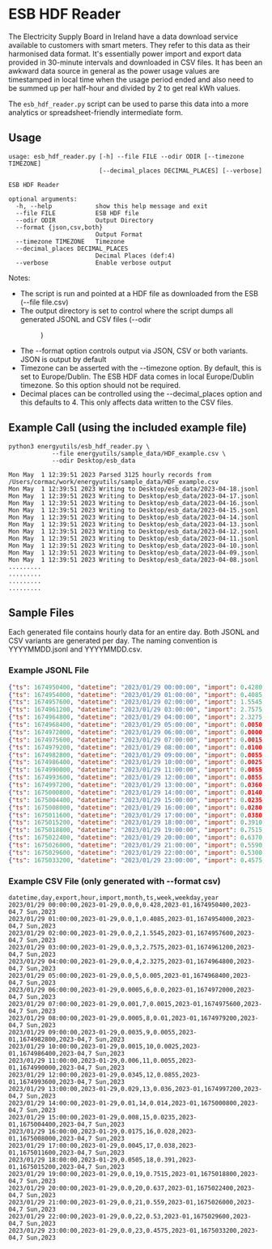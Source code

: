 # ESB HDF Reader

The Electricity Supply Board in Ireland have a data download service available to customers with smart meters. They refer to this data as their harmonised data format. It's essentially power import and export data provided in 30-minute intervals and downloaded in CSV files. It has been an awkward data source in general as the power usage values are timestamped in local time when the usage period ended and also need to be summed up per half-hour and divided by 2 to get real kWh values.

The ```esb_hdf_reader.py``` script can be used to parse this data into a more analytics or spreadsheet-friendly intermediate form. 

## Usage
```
usage: esb_hdf_reader.py [-h] --file FILE --odir ODIR [--timezone TIMEZONE]
                         [--decimal_places DECIMAL_PLACES] [--verbose]

ESB HDF Reader

optional arguments:
  -h, --help            show this help message and exit
  --file FILE           ESB HDF file
  --odir ODIR           Output Directory
  --format {json,csv,both}
                        Output Format
  --timezone TIMEZONE   Timezone
  --decimal_places DECIMAL_PLACES
                        Decimal Places (def:4)
  --verbose             Enable verbose output

```

Notes:
* The script is run and pointed at a HDF file as downloaded from the ESB (--file file.csv)
* The output directory is set to control where the script dumps all generated JSONL and CSV files (--odir <dir>)
* The --format option controls output via JSON, CSV or both variants. JSON is output by default
* Timezone can be asserted with the --timezone option. By default, this is set to Europe/Dublin. The ESB HDF data comes in local Europe/Dublin timezone. So this option should not be required.
* Decimal places can be controlled using the --decimal_places option and this defaults to 4. This only affects data written to the CSV files.


## Example Call (using the included example file)
```
python3 energyutils/esb_hdf_reader.py \
            --file energyutils/sample_data/HDF_example.csv \
            --odir Desktop/esb_data

Mon May  1 12:39:51 2023 Parsed 3125 hourly records from /Users/cormac/work/energyutils/sample_data/HDF_example.csv
Mon May  1 12:39:51 2023 Writing to Desktop/esb_data/2023-04-18.jsonl
Mon May  1 12:39:51 2023 Writing to Desktop/esb_data/2023-04-17.jsonl
Mon May  1 12:39:51 2023 Writing to Desktop/esb_data/2023-04-16.jsonl
Mon May  1 12:39:51 2023 Writing to Desktop/esb_data/2023-04-15.jsonl
Mon May  1 12:39:51 2023 Writing to Desktop/esb_data/2023-04-14.jsonl
Mon May  1 12:39:51 2023 Writing to Desktop/esb_data/2023-04-13.jsonl
Mon May  1 12:39:51 2023 Writing to Desktop/esb_data/2023-04-12.jsonl
Mon May  1 12:39:51 2023 Writing to Desktop/esb_data/2023-04-11.jsonl
Mon May  1 12:39:51 2023 Writing to Desktop/esb_data/2023-04-10.jsonl
Mon May  1 12:39:51 2023 Writing to Desktop/esb_data/2023-04-09.jsonl
Mon May  1 12:39:51 2023 Writing to Desktop/esb_data/2023-04-08.jsonl
.........
.........
.........
.........

```

## Sample Files
Each generated file contains hourly data for an entire day. Both JSONL and CSV variants are generated per day. The naming convention is YYYYMMDD.jsonl and YYYYMMDD.csv.

### Example JSONL File
```json
{"ts": 1674950400, "datetime": "2023/01/29 00:00:00", "import": 0.4280, "export": 0.0000, "hour": 0, "day": "2023-01-29", "month": "2023-01", "year": "2023", "weekday": "7 Sun", "week": "2023-04"}
{"ts": 1674954000, "datetime": "2023/01/29 01:00:00", "import": 0.4085, "export": 0.0000, "hour": 1, "day": "2023-01-29", "month": "2023-01", "year": "2023", "weekday": "7 Sun", "week": "2023-04"}
{"ts": 1674957600, "datetime": "2023/01/29 02:00:00", "import": 1.5545, "export": 0.0000, "hour": 2, "day": "2023-01-29", "month": "2023-01", "year": "2023", "weekday": "7 Sun", "week": "2023-04"}
{"ts": 1674961200, "datetime": "2023/01/29 03:00:00", "import": 2.7575, "export": 0.0000, "hour": 3, "day": "2023-01-29", "month": "2023-01", "year": "2023", "weekday": "7 Sun", "week": "2023-04"}
{"ts": 1674964800, "datetime": "2023/01/29 04:00:00", "import": 2.3275, "export": 0.0000, "hour": 4, "day": "2023-01-29", "month": "2023-01", "year": "2023", "weekday": "7 Sun", "week": "2023-04"}
{"ts": 1674968400, "datetime": "2023/01/29 05:00:00", "import": 0.0050, "export": 0.0000, "hour": 5, "day": "2023-01-29", "month": "2023-01", "year": "2023", "weekday": "7 Sun", "week": "2023-04"}
{"ts": 1674972000, "datetime": "2023/01/29 06:00:00", "import": 0.0000, "export": 0.0005, "hour": 6, "day": "2023-01-29", "month": "2023-01", "year": "2023", "weekday": "7 Sun", "week": "2023-04"}
{"ts": 1674975600, "datetime": "2023/01/29 07:00:00", "import": 0.0015, "export": 0.0010, "hour": 7, "day": "2023-01-29", "month": "2023-01", "year": "2023", "weekday": "7 Sun", "week": "2023-04"}
{"ts": 1674979200, "datetime": "2023/01/29 08:00:00", "import": 0.0100, "export": 0.0005, "hour": 8, "day": "2023-01-29", "month": "2023-01", "year": "2023", "weekday": "7 Sun", "week": "2023-04"}
{"ts": 1674982800, "datetime": "2023/01/29 09:00:00", "import": 0.0055, "export": 0.0035, "hour": 9, "day": "2023-01-29", "month": "2023-01", "year": "2023", "weekday": "7 Sun", "week": "2023-04"}
{"ts": 1674986400, "datetime": "2023/01/29 10:00:00", "import": 0.0025, "export": 0.0015, "hour": 10, "day": "2023-01-29", "month": "2023-01", "year": "2023", "weekday": "7 Sun", "week": "2023-04"}
{"ts": 1674990000, "datetime": "2023/01/29 11:00:00", "import": 0.0055, "export": 0.0060, "hour": 11, "day": "2023-01-29", "month": "2023-01", "year": "2023", "weekday": "7 Sun", "week": "2023-04"}
{"ts": 1674993600, "datetime": "2023/01/29 12:00:00", "import": 0.0855, "export": 0.0345, "hour": 12, "day": "2023-01-29", "month": "2023-01", "year": "2023", "weekday": "7 Sun", "week": "2023-04"}
{"ts": 1674997200, "datetime": "2023/01/29 13:00:00", "import": 0.0360, "export": 0.0290, "hour": 13, "day": "2023-01-29", "month": "2023-01", "year": "2023", "weekday": "7 Sun", "week": "2023-04"}
{"ts": 1675000800, "datetime": "2023/01/29 14:00:00", "import": 0.0140, "export": 0.0100, "hour": 14, "day": "2023-01-29", "month": "2023-01", "year": "2023", "weekday": "7 Sun", "week": "2023-04"}
{"ts": 1675004400, "datetime": "2023/01/29 15:00:00", "import": 0.0235, "export": 0.0080, "hour": 15, "day": "2023-01-29", "month": "2023-01", "year": "2023", "weekday": "7 Sun", "week": "2023-04"}
{"ts": 1675008000, "datetime": "2023/01/29 16:00:00", "import": 0.0280, "export": 0.0175, "hour": 16, "day": "2023-01-29", "month": "2023-01", "year": "2023", "weekday": "7 Sun", "week": "2023-04"}
{"ts": 1675011600, "datetime": "2023/01/29 17:00:00", "import": 0.0380, "export": 0.0045, "hour": 17, "day": "2023-01-29", "month": "2023-01", "year": "2023", "weekday": "7 Sun", "week": "2023-04"}
{"ts": 1675015200, "datetime": "2023/01/29 18:00:00", "import": 0.3910, "export": 0.0505, "hour": 18, "day": "2023-01-29", "month": "2023-01", "year": "2023", "weekday": "7 Sun", "week": "2023-04"}
{"ts": 1675018800, "datetime": "2023/01/29 19:00:00", "import": 0.7515, "export": 0.0000, "hour": 19, "day": "2023-01-29", "month": "2023-01", "year": "2023", "weekday": "7 Sun", "week": "2023-04"}
{"ts": 1675022400, "datetime": "2023/01/29 20:00:00", "import": 0.6370, "export": 0.0000, "hour": 20, "day": "2023-01-29", "month": "2023-01", "year": "2023", "weekday": "7 Sun", "week": "2023-04"}
{"ts": 1675026000, "datetime": "2023/01/29 21:00:00", "import": 0.5590, "export": 0.0000, "hour": 21, "day": "2023-01-29", "month": "2023-01", "year": "2023", "weekday": "7 Sun", "week": "2023-04"}
{"ts": 1675029600, "datetime": "2023/01/29 22:00:00", "import": 0.5300, "export": 0.0000, "hour": 22, "day": "2023-01-29", "month": "2023-01", "year": "2023", "weekday": "7 Sun", "week": "2023-04"}
{"ts": 1675033200, "datetime": "2023/01/29 23:00:00", "import": 0.4575, "export": 0.0000, "hour": 23, "day": "2023-01-29", "month": "2023-01", "year": "2023", "weekday": "7 Sun", "week": "2023-04"}
```

### Example CSV File (only generated with --format csv)
```csv
datetime,day,export,hour,import,month,ts,week,weekday,year
2023/01/29 00:00:00,2023-01-29,0.0,0,0.428,2023-01,1674950400,2023-04,7 Sun,2023
2023/01/29 01:00:00,2023-01-29,0.0,1,0.4085,2023-01,1674954000,2023-04,7 Sun,2023
2023/01/29 02:00:00,2023-01-29,0.0,2,1.5545,2023-01,1674957600,2023-04,7 Sun,2023
2023/01/29 03:00:00,2023-01-29,0.0,3,2.7575,2023-01,1674961200,2023-04,7 Sun,2023
2023/01/29 04:00:00,2023-01-29,0.0,4,2.3275,2023-01,1674964800,2023-04,7 Sun,2023
2023/01/29 05:00:00,2023-01-29,0.0,5,0.005,2023-01,1674968400,2023-04,7 Sun,2023
2023/01/29 06:00:00,2023-01-29,0.0005,6,0.0,2023-01,1674972000,2023-04,7 Sun,2023
2023/01/29 07:00:00,2023-01-29,0.001,7,0.0015,2023-01,1674975600,2023-04,7 Sun,2023
2023/01/29 08:00:00,2023-01-29,0.0005,8,0.01,2023-01,1674979200,2023-04,7 Sun,2023
2023/01/29 09:00:00,2023-01-29,0.0035,9,0.0055,2023-01,1674982800,2023-04,7 Sun,2023
2023/01/29 10:00:00,2023-01-29,0.0015,10,0.0025,2023-01,1674986400,2023-04,7 Sun,2023
2023/01/29 11:00:00,2023-01-29,0.006,11,0.0055,2023-01,1674990000,2023-04,7 Sun,2023
2023/01/29 12:00:00,2023-01-29,0.0345,12,0.0855,2023-01,1674993600,2023-04,7 Sun,2023
2023/01/29 13:00:00,2023-01-29,0.029,13,0.036,2023-01,1674997200,2023-04,7 Sun,2023
2023/01/29 14:00:00,2023-01-29,0.01,14,0.014,2023-01,1675000800,2023-04,7 Sun,2023
2023/01/29 15:00:00,2023-01-29,0.008,15,0.0235,2023-01,1675004400,2023-04,7 Sun,2023
2023/01/29 16:00:00,2023-01-29,0.0175,16,0.028,2023-01,1675008000,2023-04,7 Sun,2023
2023/01/29 17:00:00,2023-01-29,0.0045,17,0.038,2023-01,1675011600,2023-04,7 Sun,2023
2023/01/29 18:00:00,2023-01-29,0.0505,18,0.391,2023-01,1675015200,2023-04,7 Sun,2023
2023/01/29 19:00:00,2023-01-29,0.0,19,0.7515,2023-01,1675018800,2023-04,7 Sun,2023
2023/01/29 20:00:00,2023-01-29,0.0,20,0.637,2023-01,1675022400,2023-04,7 Sun,2023
2023/01/29 21:00:00,2023-01-29,0.0,21,0.559,2023-01,1675026000,2023-04,7 Sun,2023
2023/01/29 22:00:00,2023-01-29,0.0,22,0.53,2023-01,1675029600,2023-04,7 Sun,2023
2023/01/29 23:00:00,2023-01-29,0.0,23,0.4575,2023-01,1675033200,2023-04,7 Sun,2023
```
